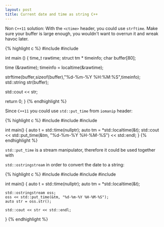 ```yaml
---
layout: post
title: Current date and time as string C++
---
```



Non `C++11` solution: With the `<ctime>` header, you could use `strftime`. Make sure your buffer is large enough, you wouldn't want to overrun it and wreak havoc later.

{% highlight c %}
#include <iostream>
#include <ctime>

int main ()
{
  time_t rawtime;
  struct tm * timeinfo;
  char buffer[80];

  time (&rawtime);
  timeinfo = localtime(&rawtime);

  strftime(buffer,sizeof(buffer),"%d-%m-%Y %H:%M:%S",timeinfo);
  std::string str(buffer);

  std::cout << str;

  return 0;
}
{% endhighlight %}

Since `C++11` you could use `std::put_time` from `iomanip` header:

{% highlight c %}
#include <iostream>
#include <iomanip>
#include <ctime>

int main()
{
    auto t = std::time(nullptr);
    auto tm = *std::localtime(&t);
    std::cout << std::put_time(&tm, "%d-%m-%Y %H-%M-%S") << std::endl;
}
{% endhighlight %}

`std::put_time` is a stream manipulator, therefore it could be used together with

`std::ostringstream` in order to convert the date to a string:

{% highlight c %}
#include <iostream>
#include <iomanip>
#include <ctime>
#include <sstream>

int main()
{
    auto t = std::time(nullptr);
    auto tm = *std::localtime(&t);

    std::ostringstream oss;
    oss << std::put_time(&tm, "%d-%m-%Y %H-%M-%S");
    auto str = oss.str();

    std::cout << str << std::endl;
}
{% endhighlight %}
